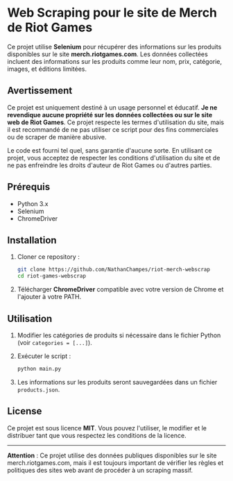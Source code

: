 
# Web Scraping pour le site de Merch de Riot Games

Ce projet utilise **Selenium** pour récupérer des informations sur les produits disponibles sur le site **merch.riotgames.com**. Les données collectées incluent des informations sur les produits comme leur nom, prix, catégorie, images, et éditions limitées.

## Avertissement

Ce projet est uniquement destiné à un usage personnel et éducatif. **Je ne revendique aucune propriété sur les données collectées ou sur le site web de Riot Games**. Ce projet respecte les termes d'utilisation du site, mais il est recommandé de ne pas utiliser ce script pour des fins commerciales ou de scraper de manière abusive.

Le code est fourni tel quel, sans garantie d'aucune sorte. En utilisant ce projet, vous acceptez de respecter les conditions d'utilisation du site et de ne pas enfreindre les droits d'auteur de Riot Games ou d'autres parties.

## Prérequis

- Python 3.x
- Selenium
- ChromeDriver

## Installation

1. Cloner ce repository :
    ```bash
    git clone https://github.com/NathanChampes/riot-merch-webscrap
    cd riot-games-webscrap
    ```

2. Télécharger **ChromeDriver** compatible avec votre version de Chrome et l'ajouter à votre PATH.

## Utilisation

1. Modifier les catégories de produits si nécessaire dans le fichier Python (voir `categories = [...]`).
2. Exécuter le script :
    ```bash
    python main.py
    ```

3. Les informations sur les produits seront sauvegardées dans un fichier `products.json`.

## License

Ce projet est sous licence **MIT**. Vous pouvez l'utiliser, le modifier et le distribuer tant que vous respectez les conditions de la licence.

---

**Attention** : Ce projet utilise des données publiques disponibles sur le site merch.riotgames.com, mais il est toujours important de vérifier les règles et politiques des sites web avant de procéder à un scraping massif.
